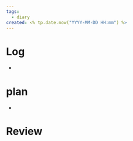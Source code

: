 ```yaml
---
tags:
  - diary
created: <% tp.date.now("YYYY-MM-DD HH:mm") %>
---
```


# Log
-  

# plan
- 


# Review



